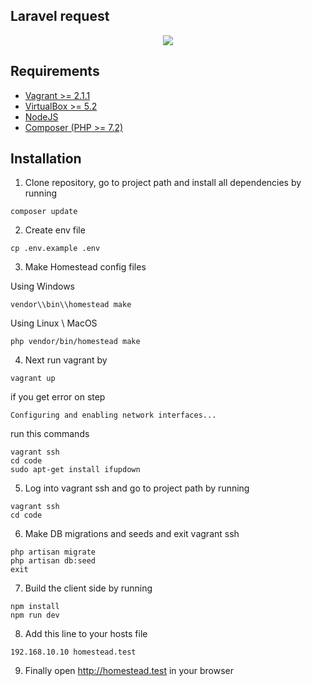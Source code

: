 ## Laravel request 

<p align="center"><img src="https://laravel.com/assets/img/components/logo-laravel.svg"></p>

## Requirements

- [Vagrant >= 2.1.1](https://www.vagrantup.com/downloads.html)
- [VirtualBox >= 5.2](https://www.virtualbox.org/wiki/Downloads)
- [NodeJS](https://nodejs.org)
- [Composer (PHP >= 7.2)](https://getcomposer.org/)

## Installation

1) Clone repository, go to project path and install all dependencies by running
```shell
composer update
```
2) Create env file 
```shell
cp .env.example .env
```

3) Make Homestead config files

Using Windows
```shell
vendor\\bin\\homestead make
```

Using Linux \ MacOS
```shell
php vendor/bin/homestead make
```

4) Next run vagrant by
```shell
vagrant up
```
if you get error on step
```shell
Configuring and enabling network interfaces...
```
run this commands
```shell
vagrant ssh
cd code 
sudo apt-get install ifupdown
```

5) Log into vagrant ssh and go to project path by running
```shell
vagrant ssh
cd code
```

6) Make DB migrations and seeds and exit vagrant ssh
```shell
php artisan migrate
php artisan db:seed
exit
```

7) Build the client side by running
```shell
npm install
npm run dev
```

8) Add this line to your hosts file
```shell
192.168.10.10 homestead.test
```
9) Finally open http://homestead.test in your browser


